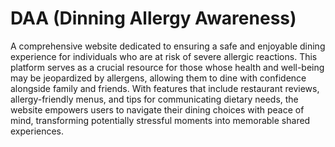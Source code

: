 # DAA (Dinning Allergy Awareness)
A comprehensive website dedicated to ensuring a safe and enjoyable dining experience for individuals who are at risk of severe allergic reactions. This platform serves as a crucial resource for those whose health and well-being may be jeopardized by allergens, allowing them to dine with confidence alongside family and friends. With features that include restaurant reviews, allergy-friendly menus, and tips for communicating dietary needs, the website empowers users to navigate their dining choices with peace of mind, transforming potentially stressful moments into memorable shared experiences.
